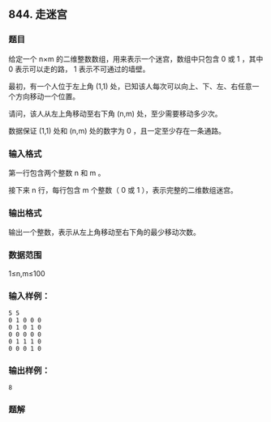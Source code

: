 ## 844. 走迷宫 

### 题目

给定一个  n×m  的二维整数数组，用来表示一个迷宫，数组中只包含  0  或  1 ，其中  0  表示可以走的路， 1  表示不可通过的墙壁。

最初，有一个人位于左上角  (1,1)  处，已知该人每次可以向上、下、左、右任意一个方向移动一个位置。

请问，该人从左上角移动至右下角  (n,m)  处，至少需要移动多少次。

数据保证  (1,1)  处和  (n,m)  处的数字为  0 ，且一定至少存在一条通路。

### 输入格式

第一行包含两个整数  n  和  m 。

接下来  n  行，每行包含  m  个整数（ 0  或  1 ），表示完整的二维数组迷宫。

### 输出格式

输出一个整数，表示从左上角移动至右下角的最少移动次数。

### 数据范围

1≤n,m≤100

### 输入样例：

```
5 5
0 1 0 0 0
0 1 0 1 0
0 0 0 0 0
0 1 1 1 0
0 0 0 1 0
```

### 输出样例：

```
8
```

### 题解

